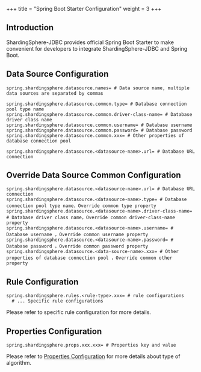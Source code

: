 +++
title = "Spring Boot Starter Configuration"
weight = 3
+++

## Introduction

ShardingSphere-JDBC provides official Spring Boot Starter to make convenient for developers to integrate ShardingSphere-JDBC and Spring Boot.

## Data Source Configuration

```properties
spring.shardingsphere.datasource.names= # Data source name, multiple data sources are separated by commas

spring.shardingsphere.datasource.common.type= # Database connection pool type name
spring.shardingsphere.datasource.common.driver-class-name= # Database driver class name
spring.shardingsphere.datasource.common.username= # Database username
spring.shardingsphere.datasource.common.password= # Database password
spring.shardingsphere.datasource.common.xxx= # Other properties of database connection pool

spring.shardingsphere.datasource.<datasource-name>.url= # Database URL connection
```

## Override Data Source Common Configuration
```properties
spring.shardingsphere.datasource.<datasource-name>.url= # Database URL connection
spring.shardingsphere.datasource.<datasource-name>.type= # Database connection pool type name，Override common type property
spring.shardingsphere.datasource.<datasource-name>.driver-class-name= # Database driver class name，Override common driver-class-name property
spring.shardingsphere.datasource.<datasource-name>.username= # Database username ，Override common username property
spring.shardingsphere.datasource.<datasource-name>.password= # Database password ，Override common password property
spring.shardingsphere.datasource.<data-source-name>.xxx= # Other properties of database connection pool ，Override common other property
```

## Rule Configuration

```properties
spring.shardingsphere.rules.<rule-type>.xxx= # rule configurations
  # ... Specific rule configurations
```

Please refer to specific rule configuration for more details.

## Properties Configuration

```properties
spring.shardingsphere.props.xxx.xxx= # Properties key and value
```

Please refer to [Properties Configuration](/en/user-manual/shardingsphere-jdbc/configuration/props) for more details about type of algorithm.
